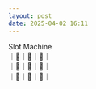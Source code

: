 ```yaml
---
layout: post
date: 2025-04-02 16:11
---
```


Slot Machine<br />
｜🍇｜🍒｜🍇｜<br />
｜🏴｜💎｜🤡｜<br />
｜🍒｜🔔｜🔔｜<br />

